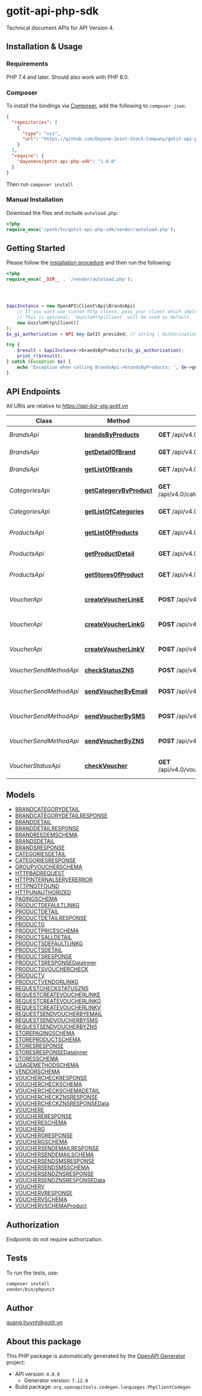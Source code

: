 # gotit-api-php-sdk

Technical document APIs for API Version 4.


## Installation & Usage

### Requirements

PHP 7.4 and later.
Should also work with PHP 8.0.

### Composer

To install the bindings via [Composer](https://getcomposer.org/), add the following to `composer.json`:

```json
{
  "repositories": [
    {
      "type": "vcs",
      "url": "https://github.com/Dayone-Joint-Stock-Company/gotit-api-php-sdk.git"
    }
  ],
  "require": {
    "dayonevn/gotit-api-php-sdk": "1.0.0"
  }
}
```

Then run `composer install`

### Manual Installation

Download the files and include `autoload.php`:

```php
<?php
require_once('/path/to/gotit-api-php-sdk/vendor/autoload.php');
```

## Getting Started

Please follow the [installation procedure](#installation--usage) and then run the following:

```php
<?php
require_once(__DIR__ . '/vendor/autoload.php');




$apiInstance = new OpenAPI\Client\Api\BrandsApi(
    // If you want use custom http client, pass your client which implements `GuzzleHttp\ClientInterface`.
    // This is optional, `GuzzleHttp\Client` will be used as default.
    new GuzzleHttp\Client()
);
$x_gi_authorization = API key GotIt provided; // string | Authorization

try {
    $result = $apiInstance->brandsByProducts($x_gi_authorization);
    print_r($result);
} catch (Exception $e) {
    echo 'Exception when calling BrandsApi->brandsByProducts: ', $e->getMessage(), PHP_EOL;
}

```

## API Endpoints

All URIs are relative to *https://api-biz-stg.gotit.vn*

Class | Method | HTTP request | Description
------------ | ------------- | ------------- | -------------
*BrandsApi* | [**brandsByProducts**](docs/Api/BrandsApi.md#brandsbyproducts) | **GET** /api/v4.0/brands/brandsByProducts | Get brand by product
*BrandsApi* | [**getDetailOfBrand**](docs/Api/BrandsApi.md#getdetailofbrand) | **GET** /api/v4.0/brands/{id} | Get brand detail
*BrandsApi* | [**getListOfBrands**](docs/Api/BrandsApi.md#getlistofbrands) | **GET** /api/v4.0/brands | Get list of brands
*CategoriesApi* | [**getCategoryByProduct**](docs/Api/CategoriesApi.md#getcategorybyproduct) | **GET** /api/v4.0/categories/categoriesByProducts | Get category by product
*CategoriesApi* | [**getListOfCategories**](docs/Api/CategoriesApi.md#getlistofcategories) | **GET** /api/v4.0/categories | Get lists category
*ProductsApi* | [**getListOfProducts**](docs/Api/ProductsApi.md#getlistofproducts) | **GET** /api/v4.0/products | Get all products master data
*ProductsApi* | [**getProductDetail**](docs/Api/ProductsApi.md#getproductdetail) | **GET** /api/v4.0/products/{id} | Get product detail data
*ProductsApi* | [**getStoresOfProduct**](docs/Api/ProductsApi.md#getstoresofproduct) | **GET** /api/v4.0/products/{id}/stores | Get stores of this product
*VoucherApi* | [**createVoucherLinkE**](docs/Api/VoucherApi.md#createvoucherlinke) | **POST** /api/v4.0/vouchers/e | Create voucher link e
*VoucherApi* | [**createVoucherLinkG**](docs/Api/VoucherApi.md#createvoucherlinkg) | **POST** /api/v4.0/vouchers/g | Create voucher link g
*VoucherApi* | [**createVoucherLinkV**](docs/Api/VoucherApi.md#createvoucherlinkv) | **POST** /api/v4.0/vouchers/v | Create voucher link v
*VoucherSendMethodApi* | [**checkStatusZNS**](docs/Api/VoucherSendMethodApi.md#checkstatuszns) | **POST** /api/v4.0/vouchers/send/zns/check | Check status zns
*VoucherSendMethodApi* | [**sendVoucherByEmail**](docs/Api/VoucherSendMethodApi.md#sendvoucherbyemail) | **POST** /api/v4.0/vouchers/send/email | Send voucher by mail
*VoucherSendMethodApi* | [**sendVoucherBySMS**](docs/Api/VoucherSendMethodApi.md#sendvoucherbysms) | **POST** /api/v4.0/vouchers/send/sms | Send voucher by sms
*VoucherSendMethodApi* | [**sendVoucherByZNS**](docs/Api/VoucherSendMethodApi.md#sendvoucherbyzns) | **POST** /api/v4.0/vouchers/send/zns | Send voucher by zns
*VoucherStatusApi* | [**checkVoucher**](docs/Api/VoucherStatusApi.md#checkvoucher) | **GET** /api/v4.0/vouchers/multiple/status/{refId} | Check voucher status

## Models

- [BRANDCATEGORYDETAIL](docs/Model/BRANDCATEGORYDETAIL.md)
- [BRANDCATEGORYDETAILRESPONSE](docs/Model/BRANDCATEGORYDETAILRESPONSE.md)
- [BRANDDETAIL](docs/Model/BRANDDETAIL.md)
- [BRANDDETAILRESPONSE](docs/Model/BRANDDETAILRESPONSE.md)
- [BRANDREEDEMSCHEMA](docs/Model/BRANDREEDEMSCHEMA.md)
- [BRANDSDETAIL](docs/Model/BRANDSDETAIL.md)
- [BRANDSRESPONSE](docs/Model/BRANDSRESPONSE.md)
- [CATEGORIESDETAIL](docs/Model/CATEGORIESDETAIL.md)
- [CATEGORIESRESPONSE](docs/Model/CATEGORIESRESPONSE.md)
- [GROUPVOUCHERSCHEMA](docs/Model/GROUPVOUCHERSCHEMA.md)
- [HTTPBADREQUEST](docs/Model/HTTPBADREQUEST.md)
- [HTTPINTERNALSERVERERROR](docs/Model/HTTPINTERNALSERVERERROR.md)
- [HTTPNOTFOUND](docs/Model/HTTPNOTFOUND.md)
- [HTTPUNAUTHORIZED](docs/Model/HTTPUNAUTHORIZED.md)
- [PAGINGSCHEMA](docs/Model/PAGINGSCHEMA.md)
- [PRODUCTDEFAULTLINKG](docs/Model/PRODUCTDEFAULTLINKG.md)
- [PRODUCTDETAIL](docs/Model/PRODUCTDETAIL.md)
- [PRODUCTDETAILRESPONSE](docs/Model/PRODUCTDETAILRESPONSE.md)
- [PRODUCTG](docs/Model/PRODUCTG.md)
- [PRODUCTPRICESCHEMA](docs/Model/PRODUCTPRICESCHEMA.md)
- [PRODUCTSALLDETAIL](docs/Model/PRODUCTSALLDETAIL.md)
- [PRODUCTSDEFAULTLINKG](docs/Model/PRODUCTSDEFAULTLINKG.md)
- [PRODUCTSDETAIL](docs/Model/PRODUCTSDETAIL.md)
- [PRODUCTSRESPONSE](docs/Model/PRODUCTSRESPONSE.md)
- [PRODUCTSRESPONSEDataInner](docs/Model/PRODUCTSRESPONSEDataInner.md)
- [PRODUCTSVOUCHERCHECK](docs/Model/PRODUCTSVOUCHERCHECK.md)
- [PRODUCTV](docs/Model/PRODUCTV.md)
- [PRODUCTVENDORLINKG](docs/Model/PRODUCTVENDORLINKG.md)
- [REQUESTCHECKSTATUSZNS](docs/Model/REQUESTCHECKSTATUSZNS.md)
- [REQUESTCREATEVOUCHERLINKE](docs/Model/REQUESTCREATEVOUCHERLINKE.md)
- [REQUESTCREATEVOUCHERLINKG](docs/Model/REQUESTCREATEVOUCHERLINKG.md)
- [REQUESTCREATEVOUCHERLINKV](docs/Model/REQUESTCREATEVOUCHERLINKV.md)
- [REQUESTSENDVOUCHERBYEMAIL](docs/Model/REQUESTSENDVOUCHERBYEMAIL.md)
- [REQUESTSENDVOUCHERBYSMS](docs/Model/REQUESTSENDVOUCHERBYSMS.md)
- [REQUESTSENDVOUCHERBYZNS](docs/Model/REQUESTSENDVOUCHERBYZNS.md)
- [STOREPAGINGSCHEMA](docs/Model/STOREPAGINGSCHEMA.md)
- [STOREPRODUCTSCHEMA](docs/Model/STOREPRODUCTSCHEMA.md)
- [STORESRESPONSE](docs/Model/STORESRESPONSE.md)
- [STORESRESPONSEDataInner](docs/Model/STORESRESPONSEDataInner.md)
- [STORESSCHEMA](docs/Model/STORESSCHEMA.md)
- [USAGEMETHODSCHEMA](docs/Model/USAGEMETHODSCHEMA.md)
- [VENDORSCHEMA](docs/Model/VENDORSCHEMA.md)
- [VOUCHERCHECKRESPONSE](docs/Model/VOUCHERCHECKRESPONSE.md)
- [VOUCHERCHECKSCHEMA](docs/Model/VOUCHERCHECKSCHEMA.md)
- [VOUCHERCHECKSCHEMADETAIL](docs/Model/VOUCHERCHECKSCHEMADETAIL.md)
- [VOUCHERCHECKZNSRESPONSE](docs/Model/VOUCHERCHECKZNSRESPONSE.md)
- [VOUCHERCHECKZNSRESPONSEData](docs/Model/VOUCHERCHECKZNSRESPONSEData.md)
- [VOUCHERE](docs/Model/VOUCHERE.md)
- [VOUCHERERESPONSE](docs/Model/VOUCHERERESPONSE.md)
- [VOUCHERESCHEMA](docs/Model/VOUCHERESCHEMA.md)
- [VOUCHERG](docs/Model/VOUCHERG.md)
- [VOUCHERGRESPONSE](docs/Model/VOUCHERGRESPONSE.md)
- [VOUCHERGSCHEMA](docs/Model/VOUCHERGSCHEMA.md)
- [VOUCHERSENDEMAILRESPONSE](docs/Model/VOUCHERSENDEMAILRESPONSE.md)
- [VOUCHERSENDEMAILSCHEMA](docs/Model/VOUCHERSENDEMAILSCHEMA.md)
- [VOUCHERSENDSMSRESPONSE](docs/Model/VOUCHERSENDSMSRESPONSE.md)
- [VOUCHERSENDSMSSCHEMA](docs/Model/VOUCHERSENDSMSSCHEMA.md)
- [VOUCHERSENDZNSRESPONSE](docs/Model/VOUCHERSENDZNSRESPONSE.md)
- [VOUCHERSENDZNSRESPONSEData](docs/Model/VOUCHERSENDZNSRESPONSEData.md)
- [VOUCHERV](docs/Model/VOUCHERV.md)
- [VOUCHERVRESPONSE](docs/Model/VOUCHERVRESPONSE.md)
- [VOUCHERVSCHEMA](docs/Model/VOUCHERVSCHEMA.md)
- [VOUCHERVSCHEMAProduct](docs/Model/VOUCHERVSCHEMAProduct.md)

## Authorization
Endpoints do not require authorization.

## Tests

To run the tests, use:

```bash
composer install
vendor/bin/phpunit
```

## Author

quang.huynh@gotit.vn

## About this package

This PHP package is automatically generated by the [OpenAPI Generator](https://openapi-generator.tech) project:

- API version: `4.0.0`
    - Generator version: `7.12.0`
- Build package: `org.openapitools.codegen.languages.PhpClientCodegen`
